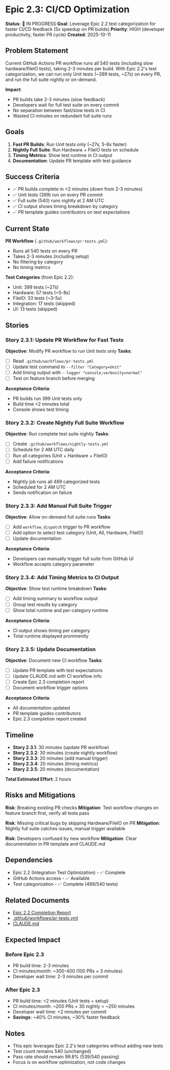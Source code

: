 # Epic 2.3: CI/CD Optimization

**Status**: 🚀 IN PROGRESS
**Goal**: Leverage Epic 2.2 test categorization for faster CI/CD feedback (5x speedup on PR builds)
**Priority**: HIGH (developer productivity, faster PR cycle)
**Created**: 2025-10-11

## Problem Statement

Current GitHub Actions PR workflow runs all 540 tests (including slow hardware/fileIO tests), taking 2-3 minutes per build. With Epic 2.2's test categorization, we can run only Unit tests (~399 tests, ~27s) on every PR, and run the full suite nightly or on-demand.

**Impact**:
- PR builds take 2-3 minutes (slow feedback)
- Developers wait for full test suite on every commit
- No separation between fast/slow tests in CI
- Wasted CI minutes on redundant full suite runs

## Goals

1. **Fast PR Builds**: Run Unit tests only (~27s, 5-6x faster)
2. **Nightly Full Suite**: Run Hardware + FileIO tests on schedule
3. **Timing Metrics**: Show test runtime in CI output
4. **Documentation**: Update PR template with test guidance

## Success Criteria

- ✅ PR builds complete in <2 minutes (down from 2-3 minutes)
- ✅ Unit tests (399) run on every PR commit
- ✅ Full suite (540) runs nightly at 2 AM UTC
- ✅ CI output shows timing breakdown by category
- ✅ PR template guides contributors on test expectations

## Current State

**PR Workflow** (`.github/workflows/pr-tests.yml`):
- Runs all 540 tests on every PR
- Takes 2-3 minutes (including setup)
- No filtering by category
- No timing metrics

**Test Categories** (from Epic 2.2):
- Unit: 399 tests (~27s)
- Hardware: 57 tests (~5-8s)
- FileIO: 33 tests (~3-5s)
- Integration: 17 tests (skipped)
- UI: 13 tests (skipped)

## Stories

### Story 2.3.1: Update PR Workflow for Fast Tests
**Objective**: Modify PR workflow to run Unit tests only
**Tasks**:
- [ ] Read `.github/workflows/pr-tests.yml`
- [ ] Update test command to `--filter "Category=Unit"`
- [ ] Add timing output with `--logger "console;verbosity=normal"`
- [ ] Test on feature branch before merging

**Acceptance Criteria**:
- PR builds run 399 Unit tests only
- Build time <2 minutes total
- Console shows test timing

### Story 2.3.2: Create Nightly Full Suite Workflow
**Objective**: Run complete test suite nightly
**Tasks**:
- [ ] Create `.github/workflows/nightly-tests.yml`
- [ ] Schedule for 2 AM UTC daily
- [ ] Run all categories (Unit + Hardware + FileIO)
- [ ] Add failure notifications

**Acceptance Criteria**:
- Nightly job runs all 489 categorized tests
- Scheduled for 2 AM UTC
- Sends notification on failure

### Story 2.3.3: Add Manual Full Suite Trigger
**Objective**: Allow on-demand full suite runs
**Tasks**:
- [ ] Add `workflow_dispatch` trigger to PR workflow
- [ ] Add option to select test category (Unit, All, Hardware, FileIO)
- [ ] Update documentation

**Acceptance Criteria**:
- Developers can manually trigger full suite from GitHub UI
- Workflow accepts category parameter

### Story 2.3.4: Add Timing Metrics to CI Output
**Objective**: Show test runtime breakdown
**Tasks**:
- [ ] Add timing summary to workflow output
- [ ] Group test results by category
- [ ] Show total runtime and per-category runtime

**Acceptance Criteria**:
- CI output shows timing per category
- Total runtime displayed prominently

### Story 2.3.5: Update Documentation
**Objective**: Document new CI workflow
**Tasks**:
- [ ] Update PR template with test expectations
- [ ] Update CLAUDE.md with CI workflow info
- [ ] Create Epic 2.3 completion report
- [ ] Document workflow trigger options

**Acceptance Criteria**:
- All documentation updated
- PR template guides contributors
- Epic 2.3 completion report created

## Timeline

- **Story 2.3.1**: 30 minutes (update PR workflow)
- **Story 2.3.2**: 30 minutes (create nightly workflow)
- **Story 2.3.3**: 20 minutes (add manual trigger)
- **Story 2.3.4**: 20 minutes (timing metrics)
- **Story 2.3.5**: 20 minutes (documentation)

**Total Estimated Effort**: 2 hours

## Risks and Mitigations

**Risk**: Breaking existing PR checks
**Mitigation**: Test workflow changes on feature branch first, verify all tests pass

**Risk**: Missing critical bugs by skipping Hardware/FileIO on PR
**Mitigation**: Nightly full suite catches issues, manual trigger available

**Risk**: Developers confused by new workflow
**Mitigation**: Clear documentation in PR template and CLAUDE.md

## Dependencies

- Epic 2.2 (Integration Test Optimization) - ✅ Complete
- GitHub Actions access - ✅ Available
- Test categorization - ✅ Complete (489/540 tests)

## Related Documents

- [Epic 2.2 Completion Report](epic-2.2-completion-report.md)
- [.github/workflows/pr-tests.yml](../.github/workflows/pr-tests.yml)
- [CLAUDE.md](../CLAUDE.md)

## Expected Impact

### Before Epic 2.3
- PR build time: 2-3 minutes
- CI minutes/month: ~300-400 (100 PRs × 3 minutes)
- Developer wait time: 2-3 minutes per commit

### After Epic 2.3
- PR build time: <2 minutes (Unit tests + setup)
- CI minutes/month: ~200 PRs + 30 nightly = ~250 minutes
- Developer wait time: <2 minutes per commit
- **Savings**: ~40% CI minutes, ~30% faster feedback

## Notes

- This epic leverages Epic 2.2's test categories without adding new tests
- Test count remains 540 (unchanged)
- Pass rate should remain 99.8% (539/540 passing)
- Focus is on workflow optimization, not code changes
